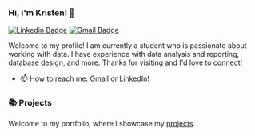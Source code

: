 ### Hi, i'm Kristen! 👋

[![Linkedin Badge](https://img.shields.io/badge/-LinkedIn-blue?style=flat&logo=Linkedin&logoColor=white&link=https://www.linkedin.com/in/kristen-dong-0aa69a26b/)](https://www.linkedin.com/in/kristen-dong-0aa69a26b/) 
[![Gmail Badge](https://img.shields.io/badge/-Gmail-c14438?style=flat&logo=Gmail&logoColor=white&link=mailto:kristendongwork@gmail.com)](mailto:kristendongwork@gmail.com)


Welcome to my profile! I am currently a student who is passionate about working with data. I have experience with data analysis and reporting, database design, and more. Thanks for visiting and I'd love to [connect](https://www.linkedin.com/in/kristen-dong-0aa69a26b/)!

- 📫 How to reach me: [Gmail](kristendongwork@gmail.com) or [LinkedIn](https://www.linkedin.com/in/kristen-dong-0aa69a26b/)!

### 📚 Projects

Welcome to my portfolio, where I showcase my [projects]().

